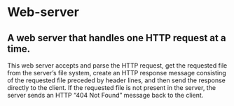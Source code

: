 # Web-server

##  A web server that handles one HTTP request at a time.
This web server accepts and parse the HTTP request, get the requested file from the server’s file system, create an HTTP response
message consisting of the requested file preceded by header lines, and then send the response directly to
the client. If the requested file is not present in the server, the server sends an HTTP “404 Not
Found” message back to the client.
